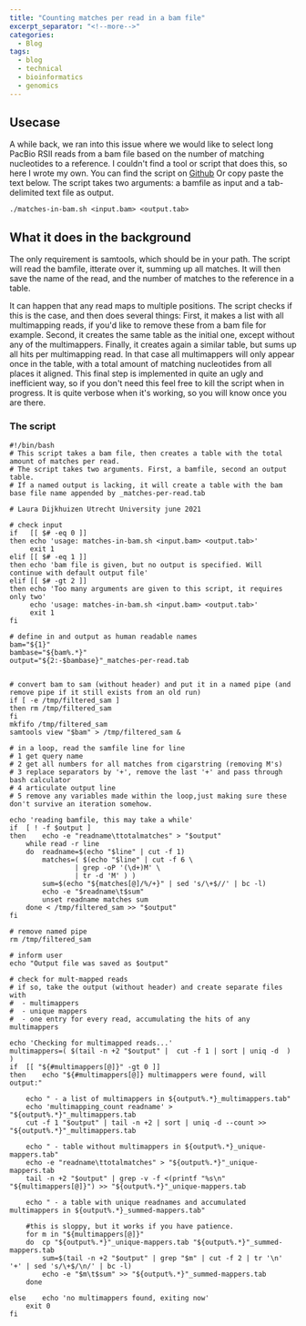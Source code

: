 ```yaml
---
title: "Counting matches per read in a bam file"
excerpt_separator: "<!--more-->"
categories:
  - Blog
tags:
  - blog
  - technical
  - bioinformatics
  - genomics
---
```


## Usecase
A while back, we ran into this issue where we would like to select long PacBio RSII reads from a bam file based on the number of matching nucleotides to a reference.
I couldn't find a tool or script that does this, so here I wrote my own.
You can find the script on [Github](https://gist.github.com/lauralwd/28e7ac3c37140fbf2aa7a6bf360519de)
Or copy paste the text below.
The script takes two arguments: a bamfile as input and a tab-delimited text file as output.

```
./matches-in-bam.sh <input.bam> <output.tab>
```

## What it does in the background
The only requirement is samtools, which should be in your path.
The script will read the bamfile, itterate over it, summing up all matches.
It will then save the name of the read, and the number of matches to the reference in a table.

It can happen that any read maps to multiple positions. 
The script checks if this is the case, and then does several things:
First, it makes a list with all multimapping reads, if you'd like to remove these from a bam file for example.
Second, it creates the same table as the initial one, except without any of the multimappers.
Finally, it creates again a similar table, but sums up all hits per multimapping read. 
In that case all multimappers will only appear once in the table, with a total amount of matching nucleotides from all places it aligned.
This final step is implemented in quite an ugly and inefficient way, so if you don't need this feel free to kill the script when in progress. 
It is quite verbose when it's working, so you will know once you are there.


### The script
```
#!/bin/bash
# This script takes a bam file, then creates a table with the total amount of matches per read.
# The script takes two arguments. First, a bamfile, second an output table.
# If a named output is lacking, it will create a table with the bam base file name appended by _matches-per-read.tab

# Laura Dijkhuizen Utrecht University june 2021

# check input
if   [[ $# -eq 0 ]]
then echo 'usage: matches-in-bam.sh <input.bam> <output.tab>'
     exit 1
elif [[ $# -eq 1 ]]
then echo 'bam file is given, but no output is specified. Will continue with default output file'
elif [[ $# -gt 2 ]]
then echo 'Too many arguments are given to this script, it requires only two'
     echo 'usage: matches-in-bam.sh <input.bam> <output.tab>'
     exit 1
fi

# define in and output as human readable names
bam="${1}"
bambase="${bam%.*}"
output="${2:-$bambase}"_matches-per-read.tab


# convert bam to sam (without header) and put it in a named pipe (and remove pipe if it still exists from an old run)
if [ -e /tmp/filtered_sam ]
then rm /tmp/filtered_sam
fi
mkfifo /tmp/filtered_sam
samtools view "$bam" > /tmp/filtered_sam &

# in a loop, read the samfile line for line
# 1 get query name
# 2 get all numbers for all matches from cigarstring (removing M's)
# 3 replace separators by '+', remove the last '+' and pass through bash calculator
# 4 articulate output line
# 5 remove any variables made within the loop,just making sure these don't survive an iteration somehow.

echo 'reading bamfile, this may take a while'
if	[ ! -f $output ]
then	echo -e "readname\ttotalmatches" > "$output"
	while read -r line
	do	readname=$(echo "$line" | cut -f 1)
		matches=( $(echo "$line" | cut -f 6	\
				| grep -oP '(\d+)M'	\
				| tr -d 'M' ) )
		sum=$(echo "${matches[@]/%/+}" | sed 's/\+$//' | bc -l)
		echo -e "$readname\t$sum"
		unset readname matches sum
	done < /tmp/filtered_sam >> "$output"
fi

# remove named pipe
rm /tmp/filtered_sam

# inform user
echo "Output file was saved as $output"

# check for mult-mapped reads
# if so, take the output (without header) and create separate files with
#  - multimappers
#  - unique mappers
#  - one entry for every read, accumulating the hits of any multimappers

echo 'Checking for multimapped reads...'
multimappers=( $(tail -n +2 "$output" |  cut -f 1 | sort | uniq -d  ) )
if	[[ "${#multimappers[@]}" -gt 0 ]]
then	echo "${#multimappers[@]} multimappers were found, will output:"

	echo " - a list of multimappers in ${output%.*}_multimappers.tab"
	echo 'multimapping_count readname' > "${output%.*}"_multimappers.tab
	cut -f 1 "$output" | tail -n +2 | sort | uniq -d --count >> "${output%.*}"_multimappers.tab

	echo " - table without multimappers in ${output%.*}_unique-mappers.tab"
	echo -e "readname\ttotalmatches" > "${output%.*}"_unique-mappers.tab
	tail -n +2 "$output" | grep -v -f <(printf "%s\n" "${multimappers[@]}") >> "${output%.*}"_unique-mappers.tab

	echo " - a table with unique readnames and accumulated multimappers in ${output%.*}_summed-mappers.tab"

	#this is sloppy, but it works if you have patience.
	for m in "${multimappers[@]}"
	do  cp "${output%.*}"_unique-mappers.tab "${output%.*}"_summed-mappers.tab
	    sum=$(tail -n +2 "$output" | grep "$m" | cut -f 2 | tr '\n' '+' | sed 's/\+$/\n/' | bc -l)
	    echo -e "$m\t$sum" >> "${output%.*}"_summed-mappers.tab
	done

else	echo 'no multimappers found, exiting now'
	exit 0
fi
```

